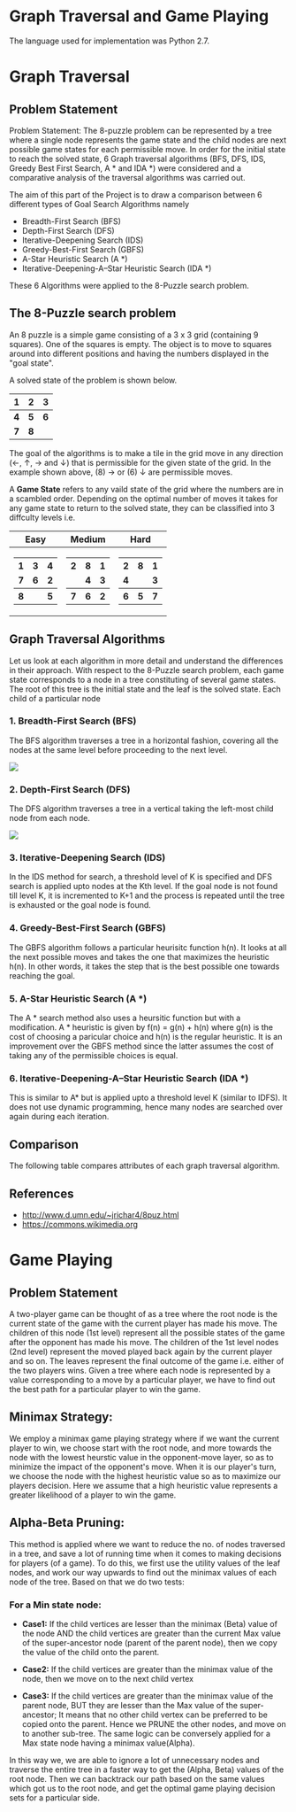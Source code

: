 # Graph Traversal and Game Playing
The language used for implementation was Python 2.7.

# Graph Traversal
## Problem Statement
Problem Statement: The 8-puzzle problem can be represented by a tree where a single node represents the game state and the child nodes are next possible game states for each permissible move.  In order for the initial state to reach the solved state, 6 Graph traversal algorithms (BFS, DFS, IDS, Greedy Best First Search, A \* and IDA \*)  were considered and a comparative analysis of the traversal algorithms was carried out.

The aim of this part of the Project is to draw a comparison between 6 different types of Goal Search Algorithms namely
* Breadth-First Search (BFS)
* Depth-First Search (DFS)
* Iterative-Deepening Search (IDS)
* Greedy-Best-First Search (GBFS)
* A-Star Heuristic Search (A \*)
* Iterative-Deepening-A–Star Heuristic Search (IDA \*)

These 6 Algorithms were applied to the 8-Puzzle search problem.

## The 8-Puzzle search problem
An 8 puzzle is a simple game consisting of a 3 x 3 grid (containing 9 squares). One of the squares is empty. 
The object is to move to squares around into different positions and having the numbers displayed in the "goal state".

A solved state of the problem is shown below.

| **1** | **2** | **3** |
|:--|:--|:--|
| **4** | **5** | **6** |
| **7** | **8** |  |

The goal of the algorithms is to make a tile in the grid move in any direction (&larr;, &uarr;, &rarr; and &darr;) that is permissible for the given state of the grid. In the example shown above, (8) &rarr; or (6) &darr; are permissible moves.

A **Game State** refers to any vaild state of the grid where the numbers are in a scambled order. Depending on the optimal number of moves it takes for any game state to return to the solved state, they can be classified into 3 diffculty levels i.e.

|Easy|Medium|Hard|
|--|--|--|
|<table> <tr><th>**1**</th><th>**3**</th><th>**4**</th></tr><tr><td>**7**</td><td>**6**</td><td>**2**</td></tr><tr><th>**8**</th><th> </th><th>**5**</th> </table>|<table> <tr><th>**2**</th><th>**8**</th><th>**1**</th></tr><tr><td> </td><td>**4**</td><td>**3**</td></tr><tr><th>**7**</th><th>**6**</th><th>**2**</th> </table>|<table> <tr><th>**2**</th><th>**8**</th><th>**1**</th></tr><tr><td>**4**</td><td> </td><td>**3**</td></tr><tr><th>**6**</th><th>**5**</th><th>**7**</th> </table>| 

## Graph Traversal Algorithms
Let us look at each algorithm in more detail and understand the differences in their approach. With respect to the 8-Puzzle search problem, each game state corresponds to a node in a tree constituting of several game states. The root of this tree is the initial state and the leaf is the solved state. Each child of a particular node

### 1. Breadth-First Search (BFS)
The BFS algorithm traverses a tree in a horizontal fashion, covering all the nodes at the same level before proceeding to the next level. 

![](https://upload.wikimedia.org/wikipedia/commons/4/46/Animated_BFS.gif)

### 2. Depth-First Search (DFS)
The DFS algorithm traverses a tree in a vertical taking the left-most child node from each node.

![](https://upload.wikimedia.org/wikipedia/commons/7/7f/Depth-First-Search.gif)

### 3. Iterative-Deepening Search (IDS)
In the IDS method for search, a threshold level of K is specified and DFS search is applied upto nodes at the Kth level. If the goal node is not found till level K, it is incremented to K+1 and the process is repeated until the tree is exhausted or the goal node is found.

### 4. Greedy-Best-First Search (GBFS)
The GBFS algorithm follows a particular heurisitc function h(n). It looks at all the next possible moves and takes the one that maximizes the heuristic h(n). In other words, it takes the step that is the best possible one towards reaching the goal.

### 5. A-Star Heuristic Search (A \*)
The A \* search method also uses a heursitic function but with a modification. A \* heuristic is given by f(n) = g(n) + h(n) where g(n) is the cost of choosing a paricular choice and h(n) is the regular heuristic. It is an improvement over the GBFS method since the latter assumes the cost of taking any of the permissible choices is equal.

### 6. Iterative-Deepening-A–Star Heuristic Search (IDA \*)
This is similar to A\* but is applied upto a threshold level K (similar to IDFS). It does not use dynamic programming, hence many nodes are searched over again during each iteration.

## Comparison
The following table compares attributes of each graph traversal algorithm.

## References
* http://www.d.umn.edu/~jrichar4/8puz.html
* https://commons.wikimedia.org

# Game Playing

## Problem Statement
A two-player game can be thought of as a tree where the root node is the current state of the game with the current player has made his move. The children of this node (1st level) represent all the possible states of the game after the opponent has made his move. The children of the 1st level nodes (2nd level) represent the moved played back again by the current player and so on. The leaves represent the final outcome of the game i.e. either of the two players wins. Given a tree where each node is represented by a value corresponding to a move by a particular player, we have to find out the best path for a particular player to win the game. 

## Minimax Strategy:
We employ a minimax game playing strategy where if we want the current player to win, we choose start with the root node, and more towards the node with the lowest heurstic value in the opponent-move layer, so as to minimize the impact of the opponent's move. When it is our player's turn, we choose the node with the highest heuristic value so as to maximize our players decision. Here we assume that a high heuristic value represents a greater likelihood of a player to win the game.

## Alpha-Beta Pruning:
This method is applied where we want to reduce the no. of nodes traversed in a tree, and save a lot of running time when it comes to making decisions for players (of a game). To do this, we first use the utility values of the leaf nodes, and work our way upwards to find out the minimax values of each node of the tree. Based on that we do two tests:

### For a Min state node:

* **Case1:** If the child vertices are lesser than the minimax (Beta) value of the node AND the child vertices are greater than the current Max value of the super-ancestor node (parent of the parent node), then we copy the value of the child onto the parent.

* **Case2:** If the child vertices are greater than the minimax value of the node, then we move on to the next child vertex

* **Case3:** If the child vertices are greater than the minimax value of the parent node, BUT they are lesser than the Max value of the super-ancestor; It means that no other child vertex can be preferred to be copied onto the parent. Hence we PRUNE the other nodes, and move on to another sub-tree. The same logic can be conversely applied for a Max state node having a minimax value(Alpha).

In this way we, we are able to ignore a lot of unnecessary nodes and traverse the entire tree in a faster way to get the (Alpha, Beta) values of the root node. Then we can backtrack our path based on the same values which got us to the root node, and get the optimal game playing decision sets for a particular side.
